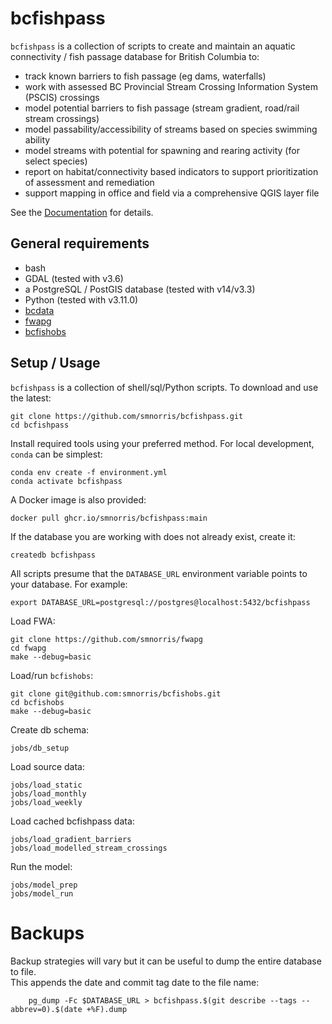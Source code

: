 # bcfishpass

`bcfishpass` is a collection of scripts to create and maintain an aquatic connectivity / fish passage database for British Columbia to:

- track known barriers to fish passage (eg dams, waterfalls)
- work with assessed BC Provincial Stream Crossing Information System (PSCIS) crossings
- model potential barriers to fish passage (stream gradient, road/rail stream crossings)
- model passability/accessibility of streams based on species swimming ability
- model streams with potential for spawning and rearing activity (for select species)
- report on habitat/connectivity based indicators to support prioritization of assessment and remediation
- support mapping in office and field via a comprehensive QGIS layer file


See the [Documentation](https://smnorris.github.io/bcfishpass/) for details.

## General requirements

- bash
- GDAL (tested with v3.6)
- a PostgreSQL / PostGIS database (tested with v14/v3.3)
- Python (tested with v3.11.0)
- [bcdata](https://github.com/smnorris/bcdata)
- [fwapg](https://github.com/smnorris/fwapg)
- [bcfishobs](https://github.com/smnorris/bcfishobs)

## Setup / Usage

`bcfishpass` is a collection of shell/sql/Python scripts. To download and use the latest:

    git clone https://github.com/smnorris/bcfishpass.git
    cd bcfishpass

Install required tools using your preferred method. For local development, `conda` can be simplest:

    conda env create -f environment.yml
    conda activate bcfishpass

A Docker image is also provided:

    docker pull ghcr.io/smnorris/bcfishpass:main

If the database you are working with does not already exist, create it:

    createdb bcfishpass

All scripts presume that the `DATABASE_URL` environment variable points to your database. For example:

    export DATABASE_URL=postgresql://postgres@localhost:5432/bcfishpass

Load FWA:

    git clone https://github.com/smnorris/fwapg
    cd fwapg
    make --debug=basic

Load/run `bcfishobs`:

    git clone git@github.com:smnorris/bcfishobs.git
    cd bcfishobs
    make --debug=basic

Create db schema:

    jobs/db_setup

Load source data:

    jobs/load_static                     
    jobs/load_monthly
    jobs/load_weekly

Load cached bcfishpass data:

    jobs/load_gradient_barriers
    jobs/load_modelled_stream_crossings

Run the model:

    jobs/model_prep
    jobs/model_run

# Backups

Backup strategies will vary but it can be useful to dump the entire database to file.  
This appends the date and commit tag date to the file name:

        pg_dump -Fc $DATABASE_URL > bcfishpass.$(git describe --tags --abbrev=0).$(date +%F).dump    